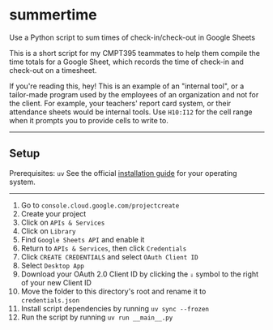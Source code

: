# summertime
Use a Python script to sum times of check-in/check-out in Google Sheets

This is a short script for my CMPT395 teammates to help them compile the time totals for a Google Sheet, which records the time of check-in and check-out on a timesheet.

If you're reading this, hey! This is an example of an "internal tool", or a tailor-made program used by the employees of an organization and not for the client.
For example, your teachers' report card system, or their attendance sheets would be internal tools.
Use `H10:I12` for the cell range when it prompts you to provide cells to write to.

---

## Setup

Prerequisites: `uv`
See the official [installation guide](https://docs.astral.sh/uv/#installation) for your operating system.

---

1. Go to `console.cloud.google.com/projectcreate`
2. Create your project
3. Click on `APIs & Services`
4. Click on `Library`
5. Find `Google Sheets API` and enable it
6. Return to `APIs & Services`, then click `Credentials`
7. Click `CREATE CREDENTIALS` and select `OAuth Client ID`
8. Select `Desktop App`
9. Download your OAuth 2.0 Client ID by clicking the `⇓` symbol to the right of your new Client ID
10. Move the folder to this directory's root and rename it to `credentials.json`
11. Install script dependencies by running `uv sync --frozen`
12. Run the script by running `uv run __main__.py`